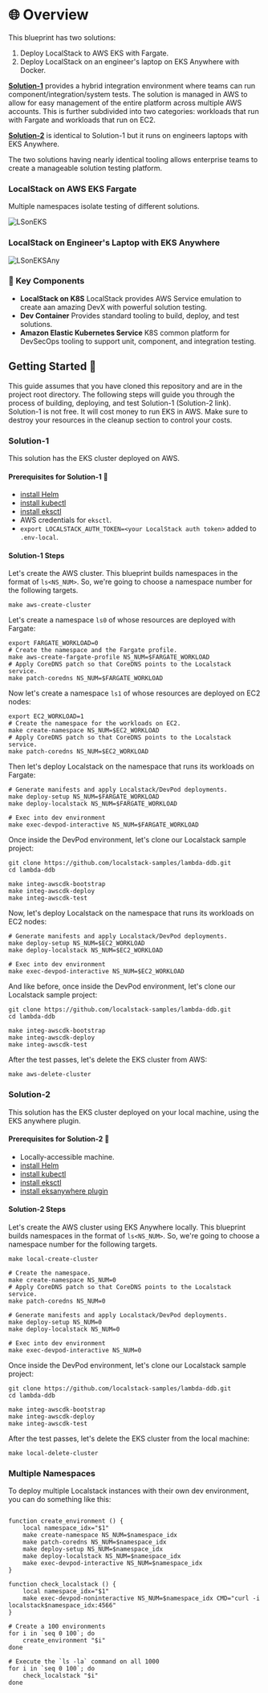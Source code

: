 # 🌐 Overview

This blueprint has two solutions:

1. Deploy LocalStack to AWS EKS with Fargate. 
2. Deploy LocalStack on an engineer's laptop on EKS Anywhere with Docker.

[**Solution-1**](#solution-1) provides a hybrid integration environment where teams can run component/integration/system tests.
The solution is managed in AWS to allow for easy management of the entire platform across multiple AWS accounts. This is further subdivided into two categories: workloads that run with Fargate and workloads that run on EC2.

[**Solution-2**](#solution-2) is identical to Solution-1 but it runs on engineers laptops with EKS Anywhere. 

The two solutions having nearly identical tooling allows enterprise teams to create a manageable
solution testing platform.

### LocalStack on AWS EKS Fargate

Multiple namespaces isolate testing of different solutions.

![LSonEKS](./docs/design-ls-on-aws-eks.drawio.png "LSonEKS")

### LocalStack on Engineer's Laptop with EKS Anywhere
![LSonEKSAny](./docs/design-ls-on-eksany.drawio.png "LSonEKSAny")

### 🔑 Key Components

- **LocalStack on K8S**
    LocalStack provides AWS Service emulation to create aan amazing DevX with powerful solution testing. 
- **Dev Container**
    Provides standard tooling to build, deploy, and test solutions. 
- **Amazon Elastic Kubernetes Service**
    K8S common platform for DevSecOps tooling to support unit, component, and integration testing.

## Getting Started 🏁

This guide assumes that you have cloned this repository and are in the project root directory. The following steps will
guide you through the process of building, deploying, and test Solution-1 (Solution-2 link).
Solution-1 is not free. It will cost money to run EKS in AWS. Make sure to destroy your resources in the cleanup
section to control your costs.

### Solution-1

This solution has the EKS cluster deployed on AWS.

#### Prerequisites for Solution-1 🧰

- [install Helm](https://helm.sh/docs/intro/install/)
- [install kubectl](https://kubernetes.io/docs/tasks/tools/)
- [install eksctl](https://eksctl.io/installation/)
- AWS credentials for `eksctl`.
- `export LOCALSTACK_AUTH_TOKEN=<your LocalStack auth token>` added to `.env-local`.

#### Solution-1 Steps

Let's create the AWS cluster. This blueprint builds namespaces in the format of `ls<NS_NUM>`. So, we're going
to choose a namespace number for the following targets.

```shell
make aws-create-cluster
```

Let's create a namespace `ls0` of whose resources are deployed with Fargate:

```shell
export FARGATE_WORKLOAD=0
# Create the namespace and the Fargate profile.
make aws-create-fargate-profile NS_NUM=$FARGATE_WORKLOAD
# Apply CoreDNS patch so that CoreDNS points to the Localstack service.
make patch-coredns NS_NUM=$FARGATE_WORKLOAD
```

Now let's create a namespace `ls1` of whose resources are deployed on EC2 nodes:

```shell
export EC2_WORKLOAD=1
# Create the namespace for the workloads on EC2.
make create-namespace NS_NUM=$EC2_WORKLOAD
# Apply CoreDNS patch so that CoreDNS points to the Localstack service.
make patch-coredns NS_NUM=$EC2_WORKLOAD
```

Then let's deploy Localstack on the namespace that runs its workloads on Fargate:

```shell
# Generate manifests and apply Localstack/DevPod deployments.
make deploy-setup NS_NUM=$FARGATE_WORKLOAD
make deploy-localstack NS_NUM=$FARGATE_WORKLOAD

# Exec into dev environment
make exec-devpod-interactive NS_NUM=$FARGATE_WORKLOAD
```

Once inside the DevPod environment, let's clone our Localstack sample project:

```shell
git clone https://github.com/localstack-samples/lambda-ddb.git
cd lambda-ddb

make integ-awscdk-bootstrap
make integ-awscdk-deploy
make integ-awscdk-test
```

Now, let's deploy Localstack on the namespace that runs its workloads on EC2 nodes:

```shell
# Generate manifests and apply Localstack/DevPod deployments.
make deploy-setup NS_NUM=$EC2_WORKLOAD
make deploy-localstack NS_NUM=$EC2_WORKLOAD

# Exec into dev environment
make exec-devpod-interactive NS_NUM=$EC2_WORKLOAD
```

And like before, once inside the DevPod environment, let's clone our Localstack sample project:

```shell
git clone https://github.com/localstack-samples/lambda-ddb.git
cd lambda-ddb

make integ-awscdk-bootstrap
make integ-awscdk-deploy
make integ-awscdk-test
```

After the test passes, let's delete the EKS cluster from AWS:

```shell
make aws-delete-cluster
```

### Solution-2

This solution has the EKS cluster deployed on your local machine, using the EKS anywhere plugin.

#### Prerequisites for Solution-2 🧰

- Locally-accessible machine.
- [install Helm](https://helm.sh/docs/intro/install/)
- [install kubectl](https://kubernetes.io/docs/tasks/tools/)
- [install eksctl](https://eksctl.io/installation/)
- [install eksanywhere plugin](https://anywhere.eks.amazonaws.com/docs/getting-started/install/)

#### Solution-2 Steps

Let's create the AWS cluster using EKS Anywhere locally. This blueprint builds namespaces in the format of `ls<NS_NUM>`. So, we're going to choose a namespace number for the following targets.

```shell
make local-create-cluster

# Create the namespace.
make create-namespace NS_NUM=0
# Apply CoreDNS patch so that CoreDNS points to the Localstack service.
make patch-coredns NS_NUM=0

# Generate manifests and apply Localstack/DevPod deployments.
make deploy-setup NS_NUM=0
make deploy-localstack NS_NUM=0

# Exec into dev environment
make exec-devpod-interactive NS_NUM=0
```

Once inside the DevPod environment, let's clone our Localstack sample project:

```shell
git clone https://github.com/localstack-samples/lambda-ddb.git
cd lambda-ddb

make integ-awscdk-bootstrap
make integ-awscdk-deploy
make integ-awscdk-test
```

After the test passes, let's delete the EKS cluster from the local machine:

```shell
make local-delete-cluster
```

### Multiple Namespaces

To deploy multiple Localstack instances with their own dev environment, you can do something like this:

```shell

function create_environment () {
    local namespace_idx="$1"
    make create-namespace NS_NUM=$namespace_idx
    make patch-coredns NS_NUM=$namespace_idx
    make deploy-setup NS_NUM=$namespace_idx
    make deploy-localstack NS_NUM=$namespace_idx
    make exec-devpod-interactive NS_NUM=$namespace_idx
}

function check_localstack () {
    local namespace_idx="$1"
    make exec-devpod-noninteractive NS_NUM=$namespace_idx CMD="curl -i localstack$namespace_idx:4566"
}

# Create a 100 environments
for i in `seq 0 100`; do
    create_environment "$i"
done

# Execute the `ls -la` command on all 1000
for i in `seq 0 100`; do
    check_localstack "$i"
done
```

